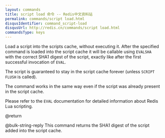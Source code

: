 ```yaml
---
layout: commands
title: script load 命令 -- Redis中文资料站
permalink: commands/script load.html
disqusIdentifier: command_script-load
disqusUrl: http://redis.cn/commands/script load.html
commandsType: keys
---
```


Load a script into the scripts cache, without executing it.
After the specified command is loaded into the script cache it will be callable
using `EVALSHA` with the correct SHA1 digest of the script, exactly like after
the first successful invocation of `EVAL`.

The script is guaranteed to stay in the script cache forever (unless `SCRIPT
FLUSH` is called).

The command works in the same way even if the script was already present in the
script cache.

Please refer to the `EVAL` documentation for detailed information about Redis
Lua scripting.

@return

@bulk-string-reply This command returns the SHA1 digest of the script added into the
script cache.
